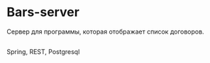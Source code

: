 # Bars-server
Сервер для программы, которая отображает список договоров. 
## 
Spring, REST, Postgresql
